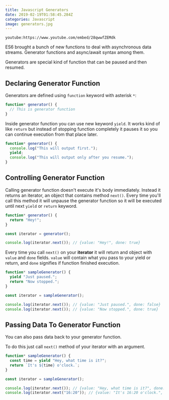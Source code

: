 ```yaml
---
title: Javascript Generators
date: 2019-02-19T01:58:45.284Z
categories: Javascript
image: generators.jpg
---
```


`youtube:https://www.youtube.com/embed/28qwwfZEMdk`

ES6 brought a bunch of new functions to deal with asynchronous data streams. Generator functions and async/await syntax among them.

Generators are special kind of function that can be paused and then resumed.

## Declaring Generator Function

Generators are defined using `function` keyword with asterisk `*`:

```js
function* generator() {
  // This is generator function
}
```

Inside generator function you can use new keyword `yield`. It works kind of like `return` but instead of stopping function completely it pauses it so you can continue execution from that place later.

```js
function* generator() {
  console.log("This will output first.");
  yield;
  console.log("This will output only after you resume.");
}
```

## Controlling Generator Function

Calling generator function doesn't execute it's body immediately. Instead it returns an iterator, an object that contains method `next()`. Every time you'll call this method it will unpause the generator function so it will be executed until next `yield` or `return` keyword.

```js
function* generator() {
  return "Hey!";
}

const iterator = generator();

console.log(iterator.next()); // {value: "Hey!", done: true}
```

Every time you call `next()` on your **iterator** it will return and object with `value` and `done` fields. `value` will contain what you pass to your yield or return, and `done` signifies if function finished execution.

```js
function* sampleGenerator() {
  yield "Just paused.";
  return "Now stopped.";
}

const iterator = sampleGenerator();

console.log(iterator.next()); // {value: "Just paused.", done: false}
console.log(iterator.next()); // {value: "Now stopped.", done: true}
```

## Passing Data To Generator Function

You can also pass data back to your generator function.

To do this just call `next()` method of your iterator with an argument.

```js
function* sampleGenerator() {
  const time = yield "Hey, what time is it?";
  return `It's ${time} o'clock.`;
}

const iterator = sampleGenerator();

console.log(iterator.next()); // {value: "Hey, what time is it?", done: false}
console.log(iterator.next("16:20")); // {value: "It's 16:20 o'clock.", done: true}
```

